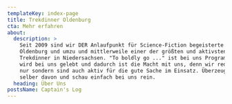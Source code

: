 ```yaml
---
templateKey: index-page
title: Trekdinner Oldenburg
cta: Mehr erfahren
about:
  description: >
    Seit 2009 sind wir DER Anlaufpunkt für Science-Fiction begeisterte aus
    Oldenburg und umzu und mittlerweile einer der größten und aktivsten
    Trekdinner in Niedersachsen. "To boldly go ..." ist bei uns Programm, UMUK
    wird bei uns gelebt und dadurch ist die Macht mit uns, denn wir reden nicht
    nur sondern sind auch aktiv für die gute Sache im Einsatz. Überzeuge Dich
    selber davon und schau einfach bei uns rein.
  heading: Über Uns
postsName: Captain's Log
---
```


